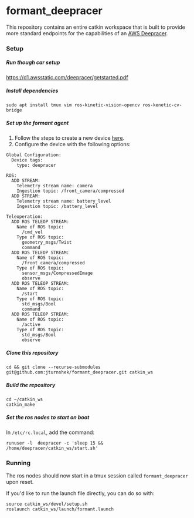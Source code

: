 # formant_deepracer

This repository contains an entire catkin workspace that is built to provide more standard endpoints for the capabilities of an [AWS Deepracer](https://www.amazon.com/dp/B07JMHRKQG).


### Setup
##### Run though car setup 

https://d1.awsstatic.com/deepracer/getstarted.pdf


##### Install dependencies
```
sudo apt install tmux vim ros-kinetic-vision-opencv ros-kenetic-cv-bridge
```

##### Set up the formant agent

1. Follow the steps to create a new device [here](https://app.formant.io/create-device).
2. Configure the device with the following options:
```
Global Configuration:
  Device tags:
    type: deepracer

ROS: 
  ADD STREAM:
    Telemetry stream name: camera
    Ingestion topic: /front_camera/compressed
  ADD STREAM:
    Telemetry stream name: battery_level
    Ingestion topic: /battery_level
    
Teleoperation:
  ADD ROS TELEOP STREAM:
    Name of ROS topic:
      /cmd_vel
    Type of ROS topic:
      geometry_msgs/Twist
      command
  ADD ROS TELEOP STREAM:
    Name of ROS topic:
      /front_camera/compressed
    Type of ROS topic:
      sensor_msgs/CompressedImage
      observe
  ADD ROS TELEOP STREAM:
    Name of ROS topic:
      /start
    Type of ROS topic:
      std_msgs/Bool
      command
  ADD ROS TELEOP STREAM:
    Name of ROS topic:
      /active
    Type of ROS topic:
      std_msgs/Bool
      observe
```

##### Clone this repository
```
cd && git clone --recurse-submodules git@github.com:jturnshek/formant_deepracer.git catkin_ws
```

##### Build the repository
```
cd ~/catkin_ws
catkin_make
```

##### Set the ros nodes to start on boot

In `/etc/rc.local`, add the command:
```
runuser -l  deepracer -c 'sleep 15 && /home/deepracer/catkin_ws/start.sh'
```


### Running

The ros nodes should now start in a tmux session called `formant_deepracer` upon reset. 

If you'd like to run the launch file directly, you can do so with:
```
source catkin_ws/devel/setup.sh
roslaunch catkin_ws/launch/formant.launch
```
